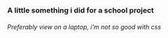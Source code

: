 ### A little something i did for a school project

###### Preferably view on a laptop, i'm not so good with css
